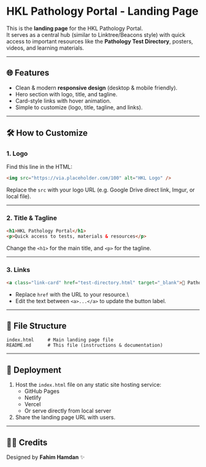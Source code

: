 # HKL Pathology Portal - Landing Page

This is the **landing page** for the HKL Pathology Portal.\
It serves as a central hub (similar to Linktree/Beacons style) with
quick access to important resources like the **Pathology Test
Directory**, posters, videos, and learning materials.

------------------------------------------------------------------------

## 🌐 Features

-   Clean & modern **responsive design** (desktop & mobile friendly).
-   Hero section with logo, title, and tagline.
-   Card-style links with hover animation.
-   Simple to customize (logo, title, tagline, and links).

------------------------------------------------------------------------

## 🛠️ How to Customize

### 1. Logo

Find this line in the HTML:

``` html
<img src="https://via.placeholder.com/100" alt="HKL Logo" />
```

Replace the `src` with your logo URL (e.g. Google Drive direct link,
Imgur, or local file).

------------------------------------------------------------------------

### 2. Title & Tagline

``` html
<h1>HKL Pathology Portal</h1>
<p>Quick access to tests, materials & resources</p>
```

Change the `<h1>` for the main title, and `<p>` for the tagline.

------------------------------------------------------------------------

### 3. Links

``` html
<a class="link-card" href="test-directory.html" target="_blank">🔬 Pathology Test Directory</a>
```

-   Replace `href` with the URL to your resource.\
-   Edit the text between `<a>...</a>` to update the button label.

------------------------------------------------------------------------

## 📂 File Structure

    index.html     # Main landing page file
    README.md      # This file (instructions & documentation)

------------------------------------------------------------------------

## 🚀 Deployment

1.  Host the `index.html` file on any static site hosting service:
    -   GitHub Pages
    -   Netlify
    -   Vercel
    -   Or serve directly from local server
2.  Share the landing page URL with users.

------------------------------------------------------------------------

## 👨‍💻 Credits

Designed by **Fahim Hamdan** ✨
